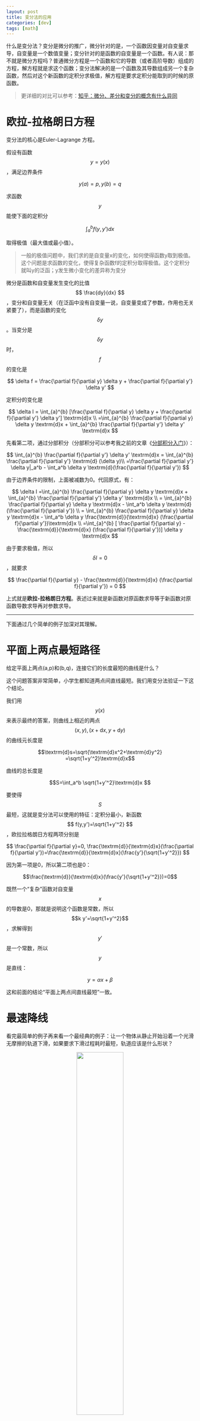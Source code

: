 ```yaml
---
layout: post
title: 变分法的应用
categories: [dev]
tags: [math]
---
```


什么是变分法？变分是微分的推广，微分针对的是，一个函数因变量对自变量求导，自变量是一个数值变量；变分针对的是函数的自变量是一个函数。有人说：那不就是微分方程吗？普通微分方程是一个函数和它的导数（或者高阶导数）组成的方程，解方程就是求这个函数；变分法解决的是一个函数及其导数组成另一个复杂函数，然后对这个新函数的定积分求极值，解方程是要求定积分能取到的时候的原函数。

> 更详细的对比可以参考：[知乎：微分、差分和变分的概念有什么异同](https://www.zhihu.com/question/30416914/answer/77472961)

# 欧拉-拉格朗日方程
变分法的核心是Euler-Lagrange 方程。

假设有函数
$$
y = y(x)
$$
，满足边界条件

$$
y(a)=p, y(b)=q
$$

求函数
$$y$$
能使下面的定积分

$$
\int_{a}^{b}f(y,y')dx
$$

取得极值（最大值或最小值）。

> 一般的极值问题中，我们求的是自变量x的变化，如何使得函数y取到极值。这个问题是求函数的变化，使得复杂函数f的定积分取得极值。这个定积分就叫y的泛函；y发生微小变化的差异称为变分

微分是函数和自变量发生变化的比值
$$
\frac{dy}{dx}
$$
，变分和自变量无关（在泛函中没有自变量一说，自变量变成了参数，作用也无关紧要了），而是函数的变化
$$
\delta y
$$
。当变分是
$$
\delta y
$$
时，
$$f$$
的变化是

$$
\delta f = \frac{\partial f}{\partial y} \delta y + \frac{\partial f}{\partial y'} \delta y'
$$

定积分的变化是

$$
\delta I = \int_{a}^{b} [\frac{\partial f}{\partial y} \delta y + \frac{\partial f}{\partial y'} \delta y'] \textrm{d}x \\
=\int_{a}^{b} \frac{\partial f}{\partial y} \delta y \textrm{d}x + \int_{a}^{b} \frac{\partial f}{\partial y'} \delta y' \textrm{d}x
$$

先看第二项，通过分部积分（分部积分可以参考我之前的文章《[分部积分入门](https://www.jianshu.com/p/225bbbc35621)》）：

$$
\int_{a}^{b} \frac{\partial f}{\partial y'} \delta y' \textrm{d}x = \int_{a}^{b} \frac{\partial f}{\partial y'} \textrm{d} (\delta y)\\
=\frac{\partial f}{\partial y'} \delta y|_a^b - \int_a^b  \delta y \textrm{d}(\frac{\partial f}{\partial y'})
$$

由于边界条件的限制，上面被减数为0。代回原式，有：

$$
\delta I 
=\int_{a}^{b} \frac{\partial f}{\partial y} \delta y \textrm{d}x + \int_{a}^{b} \frac{\partial f}{\partial y'} \delta y' \textrm{d}x \\
= \int_{a}^{b} \frac{\partial f}{\partial y} \delta y \textrm{d}x - \int_a^b  \delta y \textrm{d}(\frac{\partial f}{\partial y'}) \\
= \int_{a}^{b} \frac{\partial f}{\partial y} \delta y \textrm{d}x - \int_a^b  \delta y \frac{\textrm{d}}{\textrm{d}x} (\frac{\partial f}{\partial y'})\textrm{d}x \\
=\int_{a}^{b} [ \frac{\partial f}{\partial y} - \frac{\textrm{d}}{\textrm{d}x} (\frac{\partial f}{\partial y'})] \delta y \textrm{d}x
$$

由于要求极值，所以
$$
\delta I =0
$$
，就要求

$$
\frac{\partial f}{\partial y} - \frac{\textrm{d}}{\textrm{d}x} (\frac{\partial f}{\partial y'}) = 0
$$

上式就是**欧拉-拉格朗日方程**。表述过来就是新函数对原函数求导等于新函数对原函数导数求导再对参数求导。

---

下面通过几个简单的例子加深对其理解。

# 平面上两点最短路径

给定平面上两点(a,p)和(b,q)，连接它们的长度最短的曲线是什么？

这个问题答案非常简单，小学生都知道两点间直线最短。我们用变分法验证一下这个结论。

我们用
$$y(x)
$$
来表示最终的答案，则曲线上相近的两点
$$
(x,y),(x+\textrm{d}x, y+\textrm{d}y)
$$
的曲线元长度是

$$\textrm{d}s=\sqrt{\textrm{d}x^2+\textrm{d}y^2}
=\sqrt{1+y'^2}\textrm{d}x$$

曲线的总长度是

$$S=\int_a^b \sqrt{1+y'^2}\textrm{d}x $$

要使得
$$S$$
最短，这就是变分法可以使用的特征：定积分最小，新函数
$$
f(y,y')=\sqrt{1+y'^2}
$$
，欧拉拉格朗日方程两项分别是

$$
\frac{\partial f}{\partial y}=0, \frac{\textrm{d}}{\textrm{d}x}(\frac{\partial f}{\partial y'})=\frac{\textrm{d}}{\textrm{d}x}(\frac{y'}{\sqrt{1+y'^2}})
$$

因为第一项是0，所以第二项也是0：

$$\frac{\textrm{d}}{\textrm{d}x}(\frac{y'}{\sqrt{1+y'^2}})=0$$

既然一个“复杂”函数对自变量
$$x$$
的导数是0，那就是说明这个函数是常数，所以
$$k y'=\sqrt{1+y'^2}$$
，求解得到
$$y'$$
是一个常数，所以
$$y$$
是直线：

$$y=\alpha x + \beta$$

这和前面的结论“平面上两点间直线最短”一致。

# 最速降线

看完最简单的例子再来看一个最经典的例子：让一个物体从静止开始沿着一个光滑无摩擦的轨道下滑，如果要求下滑过程耗时最短，轨道应该是什么形状？

<div align="center">
<img width="50%" src="/images/post/falling.gif">
</div>

这就是著名的最速降线问题。当然这个问题不难（对于数学家而言），伯努利家族中两个数学家、牛顿、莱布尼茨、洛必达等都给出了答案。而这个问题就可以使用变分法解决。

> 一个问题是否使用变分法，一看到问题是没法直接判断的，需要通过建模、验算等过程发现它符合是对二阶微分方程定积分求极值才能确定。所以能用变分法解决的问题通常也有其他多种解法

方便起见，我们建立
$$y$$
轴向下的坐标系，轨道起点和终点是
$$(0,0),(a,b)$$

<div align="center">
<img width="50%" src="/images/post/cood.png">
</div>

受重力作用，当物体下滑到
$$(w,h)$$
时，它的速度大小是

$$
\frac{1}{2}mv^2=mgh \\
v=\sqrt{2gh}
$$

速度是单位时间走过的轨道长度

$$
v=\frac{\textrm{d}s}{\textrm{d}t}=\sqrt{1+y'^2}\frac{\textrm{d}x}{\textrm{d}t}
$$
这里的
$$\textrm{d}s$$
使用了上一个例子中的平面曲线元表示。因为
$$
v=\sqrt{2gy}=\sqrt{1+y'^2}\frac{\textrm{d}x}{\textrm{d}t}
$$
(这里用y代替了h)，所以

$$
\textrm{d}t=\sqrt{\frac{1+y'^2}{2gy}}\textrm{d}x
$$

两边积分：

$$
T=\frac{1}{\sqrt{2g}}\int_0^a \sqrt{\frac{1+y'^2}{y}}\textrm{d}x
$$

由于要求总时间最小，所以可以使用欧拉拉格朗日方程：

$$
\frac{\partial f}{\partial y}=-\frac{1}{2}\sqrt{\frac{1+y'^2}{y^3}}, \frac{\partial f}{\partial y'}=\frac{y'}{\sqrt{y(1+y'^2)}}
$$

代回欧拉拉格朗日方程：

$$
\frac{1}{2}\sqrt{\frac{1+y'^2}{y^3}}+\frac{\textrm{d}}{\textrm{d}x}(\frac{y'}{\sqrt{y(1+y'^2)}})=0 \\
\frac{1}{2}\sqrt{\frac{1+y'^2}{y^3}}+\frac{y''}{\sqrt{y(1+y'^2)}}-\frac{1}2\frac{y'^2}{\sqrt{y^3(1+y'^2)}}-\frac{y'^2y''}{\sqrt{y(1+y'^2)^3}}=0
$$

因为右边是0，所以所有分母都可以去掉，化简得：

$$
\frac{1}{2}(1+y'^2)+yy''=0
$$

后面就是微分方程的求解了。

## 微分方程求解

$$
\frac{1}{2}(1+y'^2)+yy''=0\\
\overset{两边乘2y'}{\rightarrow}
y'(1+y'^2)+2yy'y''=0\\
\overset{全微分}{\rightarrow}
[y(1+y'^2)]'=0\\
\overset{常数等价}{\rightarrow}
y(1+y'^2)=k\\
y'^2=\frac{k}{y}-1\\
y'=\frac{\textrm{d}y}{\textrm{d}x}=\sqrt{\frac{k-y}{y}}\\
\frac{\textrm{d}x}{\textrm{d}y}=\sqrt{\frac{y}{k-y}}\\
\overset{两边积分}{\rightarrow}
x(y)=\int \sqrt{\frac{y}{k-y}} \textrm{d}y\\
\overset{令y=k \sin ^2 \theta}{\rightarrow}
x(y)=\int \sqrt{\frac{k \sin ^2 \theta}{k-k \sin ^2 \theta}}\textrm{d}(k \sin ^2 \theta)\\
x(y)=\int 2k \sin ^2 \theta \textrm{d}\theta \overset{余弦二倍角公式}= k\int （1-\cos 2\theta） \textrm{d}\theta\\
x(y)=k\theta - \frac{1}{2} k \sin 2\theta + c\\
\overset{逆变换}{\rightarrow}
x(y)=k \sin ^{-1} \sqrt{\frac{y}{k}} - \sqrt{y(k-y} +c\\
 \overset{曲线经过原点得c=0}{\rightarrow}x(y)=k \sin ^{-1} \sqrt{\frac{y}{k}} - \sqrt{y(k-y)}
$$

当
$$(a,b)$$
是确定的点时可以解出
$$k$$
的值。

下图中红线是
$$x(y)$$
的图像

<div align="center">
<img width="50%" src="/images/post/track.png">
</div>
